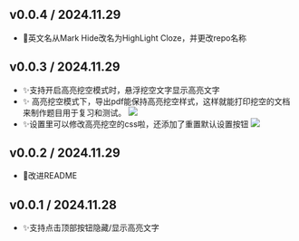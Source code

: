 
## v0.0.4 / 2024.11.29

- 📝英文名从Mark Hide改名为HighLight Cloze，并更改repo名称

## v0.0.3 / 2024.11.29
- ✨支持开启高亮挖空模式时，悬浮挖空文字显示高亮文字
- ✨ 高亮挖空模式下，导出pdf能保持高亮挖空样式，这样就能打印挖空的文档来制作题目用于复习和测试。
   ![](https://fastly.jsdelivr.net/gh/Achuan-2/PicBed/assets/PixPin_2024-11-29_16-54-30-2024-11-29.png)
- ✨设置里可以修改高亮挖空的css啦，还添加了重置默认设置按钮
   ![](https://fastly.jsdelivr.net/gh/Achuan-2/PicBed/assets/PixPin_2024-11-29_15-44-28-2024-11-29.png)

## v0.0.2 / 2024.11.29

- 📝改进README

## v0.0.1 / 2024.11.28

- ✨支持点击顶部按钮隐藏/显示高亮文字